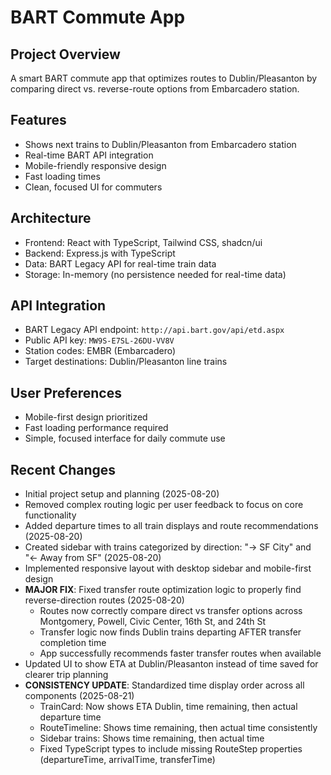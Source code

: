 # BART Commute App

## Project Overview
A smart BART commute app that optimizes routes to Dublin/Pleasanton by comparing direct vs. reverse-route options from Embarcadero station.

## Features
- Shows next trains to Dublin/Pleasanton from Embarcadero station
- Real-time BART API integration
- Mobile-friendly responsive design
- Fast loading times
- Clean, focused UI for commuters

## Architecture
- Frontend: React with TypeScript, Tailwind CSS, shadcn/ui
- Backend: Express.js with TypeScript
- Data: BART Legacy API for real-time train data
- Storage: In-memory (no persistence needed for real-time data)

## API Integration
- BART Legacy API endpoint: `http://api.bart.gov/api/etd.aspx`
- Public API key: `MW9S-E7SL-26DU-VV8V`
- Station codes: EMBR (Embarcadero)
- Target destinations: Dublin/Pleasanton line trains

## User Preferences
- Mobile-first design prioritized
- Fast loading performance required
- Simple, focused interface for daily commute use

## Recent Changes
- Initial project setup and planning (2025-08-20)
- Removed complex routing logic per user feedback to focus on core functionality
- Added departure times to all train displays and route recommendations (2025-08-20)
- Created sidebar with trains categorized by direction: "→ SF City" and "← Away from SF" (2025-08-20)
- Implemented responsive layout with desktop sidebar and mobile-first design
- **MAJOR FIX**: Fixed transfer route optimization logic to properly find reverse-direction routes (2025-08-20)
  - Routes now correctly compare direct vs transfer options across Montgomery, Powell, Civic Center, 16th St, and 24th St
  - Transfer logic now finds Dublin trains departing AFTER transfer completion time
  - App successfully recommends faster transfer routes when available
- Updated UI to show ETA at Dublin/Pleasanton instead of time saved for clearer trip planning
- **CONSISTENCY UPDATE**: Standardized time display order across all components (2025-08-21)
  - TrainCard: Now shows ETA Dublin, time remaining, then actual departure time
  - RouteTimeline: Shows time remaining, then actual time consistently
  - Sidebar trains: Shows time remaining, then actual time
  - Fixed TypeScript types to include missing RouteStep properties (departureTime, arrivalTime, transferTime)